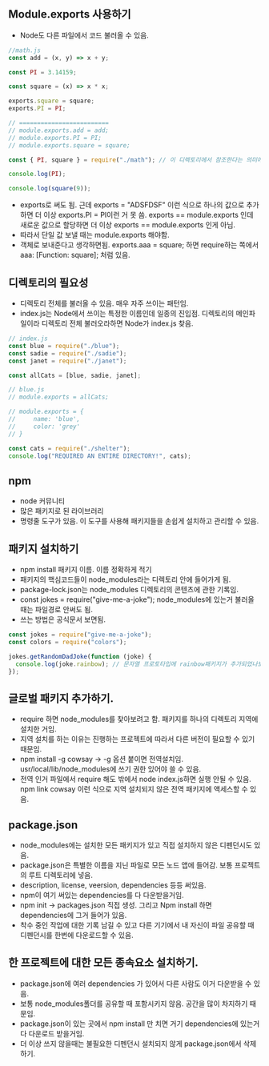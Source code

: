 ## Module.exports 사용하기

- Node도 다른 파일에서 코드 불러올 수 있음.

```js
//math.js
const add = (x, y) => x + y;

const PI = 3.14159;

const square = (x) => x * x;

exports.square = square;
exports.PI = PI;

// =========================
// module.exports.add = add;
// module.exports.PI = PI;
// module.exports.square = square;
```

```js
const { PI, square } = require("./math"); // 이 디렉토리에서 참조한다는 의미에서 ./ 붙여줌.

console.log(PI);

console.log(square(9));
```

- exports로 써도 됨. 근데 exports = "ADSFDSF" 이런 식으로 하나의 값으로 추가하면 더 이상 exports.PI = PI이런 거 못 씀. exports == module.exports 인데 새로운 값으로 할당하면 더 이상 exports == module.exports 인게 아님.
- 따라서 단일 값 보낼 때는 module.exports 해야함.
- 객체로 보내준다고 생각하면됨. exports.aaa = square; 하면 require하는 쪽에서 aaa: [Function: square]; 처럼 있음.

## 디렉토리의 필요성

- 디렉토리 전체를 불러올 수 있음. 매우 자주 쓰이는 패턴임.
- index.js는 Node에서 쓰이는 특정한 이름인데 일종의 진입점. 디렉토리의 메인파일이라 디렉토리 전체 불러오라하면 Node가 index.js 찾음.

```js
// index.js
const blue = require("./blue");
const sadie = require("./sadie");
const janet = require("./janet");

const allCats = [blue, sadie, janet];

// blue.js
// module.exports = allCats;

// module.exports = {
//     name: 'blue',
//     color: 'grey'
// }
```

```js
const cats = require("./shelter");
console.log("REQUIRED AN ENTIRE DIRECTORY!", cats);
```

## npm

- node 커뮤니티
- 많은 패키지로 된 라이브러리
- 명령줄 도구가 있음. 이 도구를 사용해 패키지들을 손쉽게 설치하고 관리할 수 있음.

## 패키지 설치하기

- npm install 패키지 이름. 이름 정확하게 적기
- 패키지의 핵심코드들이 node_modules라는 디렉토리 안에 들어가게 됨.
- package-lock.json는 node_modules 디렉토리의 콘텐츠에 관한 기록임.
- const jokes = require("give-me-a-joke"); node_modules에 있는거 불러올때는 파일경로 안써도 됨.
- 쓰는 방법은 공식문서 보면됨.

```js
const jokes = require("give-me-a-joke");
const colors = require("colors");

jokes.getRandomDadJoke(function (joke) {
  console.log(joke.rainbow); // 문자열 프로토타입에 rainbow패키지가 추가되었나보군!
});
```

## 글로벌 패키지 추가하기.

- require 하면 node_modules를 찾아보려고 함. 패키지를 하나의 디렉토리 지역에 설치한 거임.
- 지역 설치를 하는 이유는 진행하는 프로젝트에 따라서 다른 버전이 필요할 수 있기 때문임.
- npm install -g cowsay -> -g 옵션 붙이면 전역설치임. usr/local/lib/node_modules에 쓰기 권한 있어야 쓸 수 있음.
- 전역 인거 파일에서 require 해도 밖에서 node index.js하면 실행 안될 수 있음. npm link cowsay 이런 식으로 지역 설치되지 않은 전역 패키지에 액세스할 수 있음.

## package.json

- node_modules에는 설치한 모든 패키지가 있고 직접 설치하지 않은 디펜던시도 있음.
- package.json은 특별한 이름을 지닌 파일로 모든 노드 앱에 들어감. 보통 프로젝트의 루트 디렉토리에 넣음.
- description, license, veersion, dependencies 등등 써있음.
- npm이 여기 써있는 dependencies를 다 다운받을거임.
- npm init -> packages.json 직접 생성. 그리고 Npm install 하면 dependencies에 그거 들어가 있음.
- 착수 중인 작업에 대한 기록 남길 수 있고 다른 기기에서 내 자신이 파일 공유할 때 디펜던시를 한번에 다운로드할 수 있음.

## 한 프로젝트에 대한 모든 종속요소 설치하기.

- package.json에 여러 dependencies 가 있어서 다른 사람도 이거 다운받을 수 있음.
- 보통 node_modules폴더를 공유할 때 포함시키지 않음. 공간을 많이 차지하기 때문임.
- package.json이 있는 곳에서 npm install 만 치면 거기 dependencies에 있는거 다 다운로드 받을거임.
- 더 이상 쓰지 않을때는 불필요한 디펜던시 설치되지 않게 package.json에서 삭제하기.
